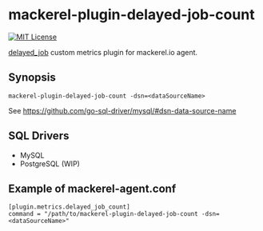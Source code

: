 mackerel-plugin-delayed-job-count
=================================

[![MIT License](http://img.shields.io/badge/license-MIT-blue.svg?style=flat-square)][license]

[license]: https://github.com/masutaka/mackerel-plugin-delayed-job-count/blob/master/LICENSE

[delayed_job](https://rubygems.org/gems/delayed_job) custom metrics plugin for mackerel.io agent.

Synopsis
--------

    mackerel-plugin-delayed-job-count -dsn=<dataSourceName>

See https://github.com/go-sql-driver/mysql/#dsn-data-source-name

SQL Drivers
-----------

* MySQL
* PostgreSQL (WIP)

Example of mackerel-agent.conf
------------------------------

    [plugin.metrics.delayed_job_count]
    command = "/path/to/mackerel-plugin-delayed-job-count -dsn=<dataSourceName>"
